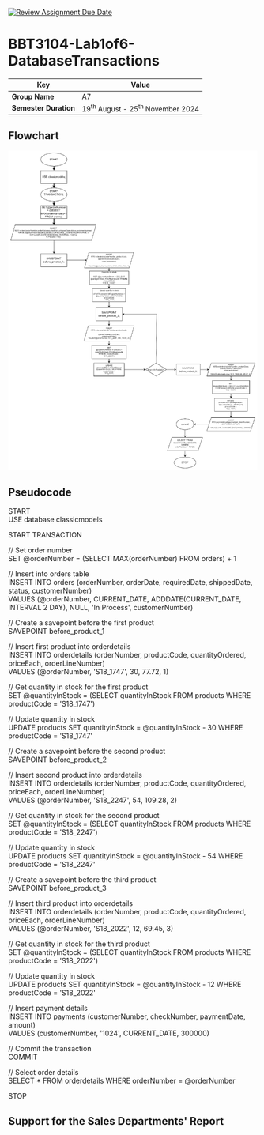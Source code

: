 [![Review Assignment Due Date](https://classroom.github.com/assets/deadline-readme-button-22041afd0340ce965d47ae6ef1cefeee28c7c493a6346c4f15d667ab976d596c.svg)](https://classroom.github.com/a/r-tQZu0l)
# BBT3104-Lab1of6-DatabaseTransactions


| **Key**                                                               | Value                                                                                                                                                                              |
|---------------|---------------------------------------------------------|
| **Group Name**                                                               | A7 |
| **Semester Duration**                                                 | 19<sup>th</sup> August - 25<sup>th</sup> November 2024                                                                                                                       |

## Flowchart
![flowdchart](flowchart.png)

## Pseudocode
START  
USE database classicmodels  

START TRANSACTION  

// Set order number  
SET @orderNumber = (SELECT MAX(orderNumber) FROM orders) + 1  

// Insert into orders table  
INSERT INTO orders (orderNumber, orderDate, requiredDate, shippedDate, status, customerNumber)  
VALUES (@orderNumber, CURRENT_DATE, ADDDATE(CURRENT_DATE, INTERVAL 2 DAY), NULL, 'In Process', customerNumber)  

// Create a savepoint before the first product  
SAVEPOINT before_product_1  

// Insert first product into orderdetails  
INSERT INTO orderdetails (orderNumber, productCode, quantityOrdered, priceEach, orderLineNumber)  
VALUES (@orderNumber, 'S18_1747', 30, 77.72, 1)  

// Get quantity in stock for the first product  
SET @quantityInStock = (SELECT quantityInStock FROM products WHERE productCode = 'S18_1747')  

// Update quantity in stock  
UPDATE products SET quantityInStock = @quantityInStock - 30 WHERE productCode = 'S18_1747'  

// Create a savepoint before the second product  
SAVEPOINT before_product_2  

// Insert second product into orderdetails  
INSERT INTO orderdetails (orderNumber, productCode, quantityOrdered, priceEach, orderLineNumber)  
VALUES (@orderNumber, 'S18_2247', 54, 109.28, 2)  

// Get quantity in stock for the second product  
SET @quantityInStock = (SELECT quantityInStock FROM products WHERE productCode = 'S18_2247')  

// Update quantity in stock  
UPDATE products SET quantityInStock = @quantityInStock - 54 WHERE productCode = 'S18_2247'  

// Create a savepoint before the third product  
SAVEPOINT before_product_3  

// Insert third product into orderdetails  
INSERT INTO orderdetails (orderNumber, productCode, quantityOrdered, priceEach, orderLineNumber)  
VALUES (@orderNumber, 'S18_2022', 12, 69.45, 3)  

// Get quantity in stock for the third product  
SET @quantityInStock = (SELECT quantityInStock FROM products WHERE productCode = 'S18_2022')  

// Update quantity in stock  
UPDATE products SET quantityInStock = @quantityInStock - 12 WHERE productCode = 'S18_2022'  

// Insert payment details  
INSERT INTO payments (customerNumber, checkNumber, paymentDate, amount)  
VALUES (customerNumber, '1024', CURRENT_DATE, 300000)  

// Commit the transaction  
COMMIT  

// Select order details  
SELECT * FROM orderdetails WHERE orderNumber = @orderNumber  

STOP  
## Support for the Sales Departments' Report
